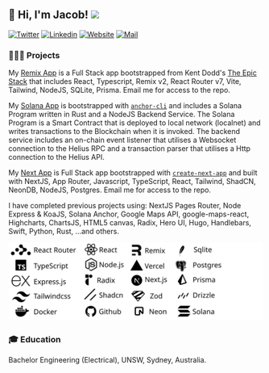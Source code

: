 <h2>👋 Hi,  I'm Jacob! <img src="https://media.giphy.com/media/WUlplcMpOCEmTGBtBW/giphy.gif" width="60"> </h2>

[![Twitter](https://img.shields.io/twitter/follow/jacobsilverman?label=Follow)](https://twitter.com/intent/follow?screen_name=jacobsilverman)
[![Linkedin](https://img.shields.io/badge/-LinkedIn-blue?style=flat-square&logo=Linkedin&logoColor=white&link=https://www.linkedin.com/in/jacob-silverman-0a1022242/)](https://www.linkedin.com/in/jacob-silverman-0a1022242/)
[![Website](https://img.shields.io/badge/Website-46a2f1.svg?&style=flat-square&logo=Google-Chrome&logoColor=white&link=https://slvr.mn/)](https://slvr.mn/)
[![Mail](https://img.shields.io/badge/Gmail-D14836?style=flat-square&logo=gmail&logoColor=white&link=mailto:jacob@slvr.mn)](mailto:jacob@slvr.mn)

<h3>👨🏻‍💻 Projects</h3>

My [Remix App](remix.slvr.mn) is a Full Stack app bootstrapped from Kent Dodd's [The Epic Stack](https://www.epicweb.dev/epic-stack) that includes React, Typescript, Remix v2, React Router v7, Vite, Tailwind, NodeJS, SQLite, Prisma. Email me for access to the repo.

<!-- Notable features of this project include Full Stack Components, Server-Sent Events (SSE). -->

My [Solana App](https://github.com/bespy/solana-app) is bootstrapped with [`anchor-cli`](https://www.anchor-lang.com/docs) and includes a Solana Program written in Rust and a NodeJS Backend Service. The Solana Program is a Smart Contract that is deployed to local network (localnet) and writes transactions to the Blockchain when it is invoked. The backend service includes an on-chain event listener that utilises a Websocket connection to the Helius RPC and a transaction parser that utilises a Http connection to the Helius API.

My [Next App](next.slvr.mn) is Full Stack app bootstrapped with [`create-next-app`](https://nextjs.org/docs/app/api-reference/cli/create-next-app) and built with NextJS, App Router, Javascript, TypeScript, React, Tailwind, ShadCN, NeonDB, NodeJS, Postgres. Email me for access to the repo.

I have completed previous projects using: NextJS Pages Router, Node Express & KoaJS, Solana Anchor, Google Maps API, google-maps-react, Highcharts, ChartsJS, HTML5 canvas, Radix, Hero UI, Hugo, Handlebars, Swift, Python, Rust, ...and others.

<picture>
    <source media="(prefers-color-scheme: dark)" srcset="https://github.com/bespy/gh-assets/blob/main/remix-app-01-dark.svg">
    <img alt="Svg changing depending on mode. Light: 'So light!' Dark: 'So dark!'" src="https://github.com/bespy/gh-assets/blob/main/remix-app-01-light.svg">
  </picture>

<h3>🎓 Education</h3>

Bachelor Engineering (Electrical), UNSW, Sydney, Australia.
